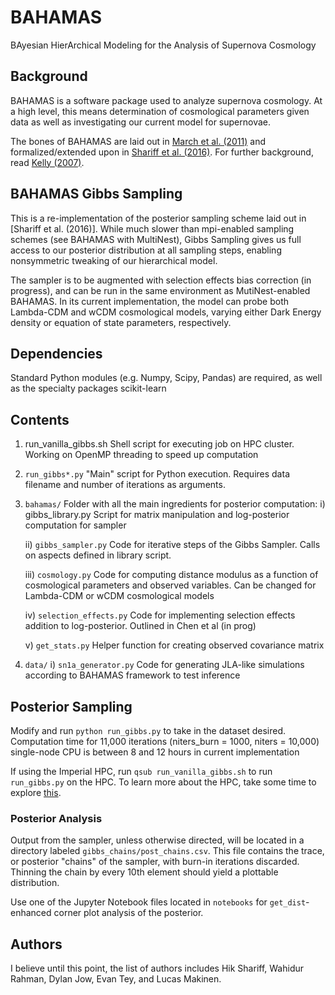 # BAHAMAS
BAyesian HierArchical Modeling for the Analysis of Supernova Cosmology

## Background

BAHAMAS is a software package used to analyze supernova cosmology. At
a high level, this means determination of cosmological parameters given
data as well as investigating our current model for supernovae.

The bones of BAHAMAS are laid out in [March et al. (2011)](https://spiral.imperial.ac.uk:8443/bitstream/10044/1/28655/7/MNRAS-2011-March-2308-29.pdf) and 
formalized/extended upon in [Shariff et al. (2016)](https://arxiv.org/abs/1510.05954). For further
background, read [Kelly (2007)](http://iopscience.iop.org/article/10.1086/519947/pdf).

## BAHAMAS Gibbs Sampling

This is a re-implementation of the posterior sampling scheme laid out in [Shariff et al. (2016)]. While much slower than mpi-enabled sampling schemes (see BAHAMAS with MultiNest), Gibbs Sampling gives us full access to our posterior distribution at all sampling steps, enabling nonsymmetric tweaking of our hierarchical model. 

The sampler is to be augmented with selection effects bias correction (in progress), and can be run in the same environment as MutiNest-enabled BAHAMAS. In its current implementation, the model can probe both Lambda-CDM and wCDM cosmological models, varying either Dark Energy density or equation of state parameters, respectively.

## Dependencies

Standard Python modules (e.g. Numpy, Scipy, Pandas) are required, as well as the specialty packages scikit-learn

## Contents

1) run_vanilla_gibbs.sh
    Shell script for executing job on HPC cluster. Working on OpenMP threading to speed up computation

2) `run_gibbs*.py` 
    "Main" script for Python execution. Requires data filename and number of iterations as arguments. 

3) `bahamas/`
    Folder with all the main ingredients for posterior computation:
    i) gibbs_library.py
        Script for matrix manipulation and log-posterior computation for sampler

    ii) `gibbs_sampler.py`
        Code for iterative steps of the Gibbs Sampler. Calls on aspects defined in library script.

    iii) `cosmology.py`
        Code for computing distance modulus as a function of cosmological parameters and observed variables. Can be changed for Lambda-CDM or wCDM cosmological models

    iv) `selection_effects.py`
        Code for implementing selection effects addition to log-posterior. Outlined in Chen et al (in prog)

    v) `get_stats.py`
        Helper function for creating observed covariance matrix

4) `data/`
    i) `sn1a_generator.py`
        Code for generating JLA-like simulations according to BAHAMAS framework to test inference 

## Posterior Sampling

Modify and run `python run_gibbs.py` to take in the dataset desired. Computation time for 11,000 iterations (niters_burn = 1000, niters = 10,000) single-node CPU is between 8 and 12 hours in current implementation

If using the Imperial HPC, run `qsub run_vanilla_gibbs.sh` to run `run_gibbs.py` on the HPC. To learn
more about the HPC, take some time to explore [this](http://www.imperial.ac.uk/admin-services/ict/self-service/research-support/rcs/support/getting-started/).


### Posterior Analysis
Output from the sampler, unless otherwise directed, will be located in a directory labeled `gibbs_chains/post_chains.csv`. This file contains the trace, or posterior "chains" of the sampler, with burn-in iterations discarded. Thinning the chain by every 10th element should yield a plottable distribution.

Use one of the Jupyter Notebook files located in `notebooks` for `get_dist`-enhanced corner plot analysis of the posterior.

## Authors
I believe until this point, the list of authors includes Hik Shariff, Wahidur Rahman,
Dylan Jow, Evan Tey, and Lucas Makinen.
